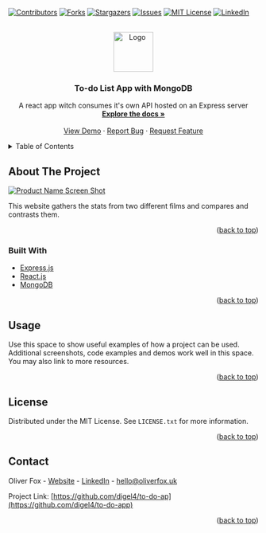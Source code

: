 <div id="top"></div>

[![Contributors][contributors-shield]][contributors-url]
[![Forks][forks-shield]][forks-url]
[![Stargazers][stars-shield]][stars-url]
[![Issues][issues-shield]][issues-url]
[![MIT License][license-shield]][license-url]
[![LinkedIn][linkedin-shield]][linkedin-url]



<!-- PROJECT LOGO -->
<br />
<div align="center">
  <a href="https://github.com/digel4/to-do-app">
    <img src="https://user-images.githubusercontent.com/58178649/168482806-e21b58f2-1e50-413f-afaf-4ce42e1fff91.png" alt="Logo" width="80" height="80">
  </a>

<h3 align="center">To-do List App with MongoDB</h3>

  <p align="center">
   A react app witch consumes it's own API hosted on an Express server
    <br />
    <a href="https://github.com/digel4/to-do-app"><strong>Explore the docs »</strong></a>
    <br />
    <br />
    <a href="https://github.com/github_username/repo_name">View Demo</a>
    ·
    <a href="https://github.com/digel4/to-do-app/issues">Report Bug</a>
    ·
    <a href="https://github.com/digel4/to-do-app/issues">Request Feature</a>
  </p>
</div>



<!-- TABLE OF CONTENTS -->
<details>
  <summary>Table of Contents</summary>
  <ol>
    <li>
      <a href="#about-the-project">About The Project</a>
      <ul>
        <li><a href="#built-with">Built With</a></li>
      </ul>
    </li>
    <li><a href="#usage">Usage</a></li>
    <li><a href="#license">License</a></li>
    <li><a href="#contact">Contact</a></li>
  </ol>
</details>



<!-- ABOUT THE PROJECT -->
## About The Project

[![Product Name Screen Shot][product-screenshot]](https://example.com)

This website gathers the stats from two different films and compares and contrasts them.
<p align="right">(<a href="#top">back to top</a>)</p>



### Built With

* [Express.js](https://expressjs.com/)
* [React.js](https://reactjs.org/)
* [MongoDB](https://www.mongodb.com/)

<p align="right">(<a href="#top">back to top</a>)</p>


<!-- USAGE EXAMPLES -->
## Usage

Use this space to show useful examples of how a project can be used. Additional screenshots, code examples and demos work well in this space. You may also link to more resources.


<p align="right">(<a href="#top">back to top</a>)</p>



<!-- LICENSE -->
## License

Distributed under the MIT License. See `LICENSE.txt` for more information.

<p align="right">(<a href="#top">back to top</a>)</p>



<!-- CONTACT -->
## Contact

Oliver Fox - [Website](https://oliverfox.uk/) - [LinkedIn](https://www.linkedin.com/in/oliver-fox-uk/) - hello@oliverfox.uk

Project Link: [https://github.com/digel4/to-do-ap](https://github.com/digel4/to-do-app)

<p align="right">(<a href="#top">back to top</a>)</p>



<!-- MARKDOWN LINKS & IMAGES -->
<!-- https://www.markdownguide.org/basic-syntax/#reference-style-links -->
[contributors-shield]: https://img.shields.io/github/contributors/digel4/to-do-app.svg?style=for-the-badge
[contributors-url]: https://github.com/digel4/to-do-app/graphs/contributors
[forks-shield]: https://img.shields.io/github/forks/digel4/to-do-app.svg?style=for-the-badge
[forks-url]: https://github.com/digel4/to-do-ap/network/members
[stars-shield]: https://img.shields.io/github/stars/digel4/to-do-app.svg?style=for-the-badge
[stars-url]: https://github.com/digel4/to-do-ap/stargazers
[issues-shield]: https://img.shields.io/github/issues/digel4/to-do-app.svg?style=for-the-badge
[issues-url]: https://github.com/digel4/to-do-ap/issues
[license-shield]: https://img.shields.io/github/license/digel4/to-do-app.svg?style=for-the-badge
[license-url]: https://github.com/digel4/to-do-ap/blob/master/LICENSE.txt
[linkedin-shield]: https://img.shields.io/badge/-LinkedIn-black.svg?style=for-the-badge&logo=linkedin&colorB=555
[linkedin-url]: https://www.linkedin.com/in/oliver-fox-uk/
[product-screenshot]: https://user-images.githubusercontent.com/58178649/168482992-5f5dab55-25fe-4262-89cb-c36be643fb26.png



